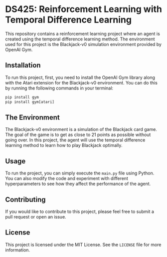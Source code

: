 # DS425: Reinforcement Learning with Temporal Difference Learning

This repository contains a reinforcement learning project where an agent is created using the temporal difference learning method. The environment used for this project is the Blackjack-v0 simulation environment provided by OpenAI Gym.

## Installation

To run this project, first, you need to install the OpenAI Gym library along with the Atari extension for the Blackjack-v0 environment. You can do this by running the following commands in your terminal:

```python
pip install gym
pip install gym[atari]
```

## The Environment

The Blackjack-v0 environment is a simulation of the Blackjack card game. The goal of the game is to get as close to 21 points as possible without going over. In this project, the agent will use the temporal difference learning method to learn how to play Blackjack optimally.

## Usage

To run the project, you can simply execute the `main.py` file using Python. You can also modify the code and experiment with different hyperparameters to see how they affect the performance of the agent.

## Contributing

If you would like to contribute to this project, please feel free to submit a pull request or open an issue.

## License

This project is licensed under the MIT License. See the `LICENSE` file for more information.
